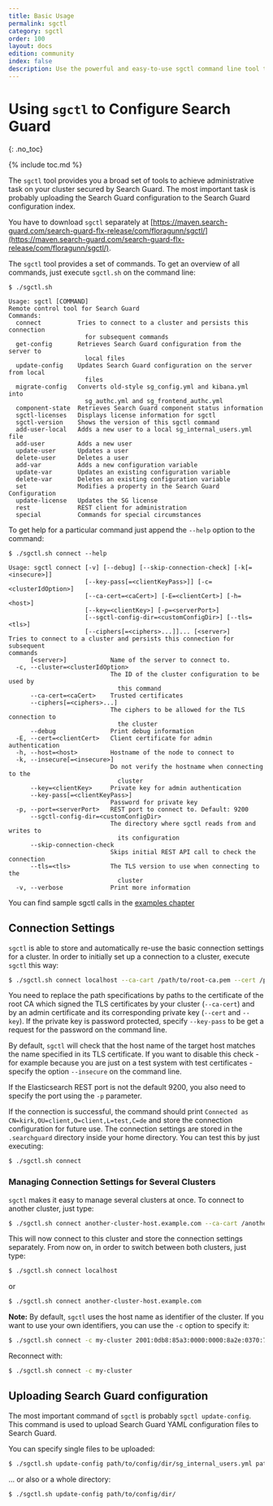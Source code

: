 ```yaml
---
title: Basic Usage
permalink: sgctl
category: sgctl
order: 100
layout: docs
edition: community
index: false
description: Use the powerful and easy-to-use sgctl command line tool to manage and configure  everything in Search Guard.
---
```

<!---
Copyright 2022 floragunn GmbH
-->

# Using `sgctl` to Configure Search Guard
{: .no_toc}

{% include toc.md %}


The `sgctl` tool provides you a broad set of tools to achieve administrative task on your cluster secured by Search Guard. The most important task is probably uploading the Search Guard configuration to the Search Guard configuration index. 

You have to download `sgctl` separately at [https://maven.search-guard.com/search-guard-flx-release/com/floragunn/sgctl/](https://maven.search-guard.com/search-guard-flx-release/com/floragunn/sgctl/).

The `sgctl` tool provides a set of commands. To get an overview of all commands, just execute `sgctl.sh` on the command line:

```
$ ./sgctl.sh

Usage: sgctl [COMMAND]
Remote control tool for Search Guard
Commands:
  connect          Tries to connect to a cluster and persists this connection
                     for subsequent commands
  get-config       Retrieves Search Guard configuration from the server to
                     local files
  update-config    Updates Search Guard configuration on the server from local
                     files
  migrate-config   Converts old-style sg_config.yml and kibana.yml into
                     sg_authc.yml and sg_frontend_authc.yml
  component-state  Retrieves Search Guard component status information
  sgctl-licenses   Displays license information for sgctl
  sgctl-version    Shows the version of this sgctl command
  add-user-local   Adds a new user to a local sg_internal_users.yml file
  add-user         Adds a new user
  update-user      Updates a user
  delete-user      Deletes a user
  add-var          Adds a new configuration variable
  update-var       Updates an existing configuration variable
  delete-var       Deletes an existing configuration variable
  set              Modifies a property in the Search Guard Configuration
  update-license   Updates the SG license
  rest             REST client for administration
  special          Commands for special circumstances
```

To get help for a particular command just append the `--help` option to the command:

```
$ ./sgctl.sh connect --help

Usage: sgctl connect [-v] [--debug] [--skip-connection-check] [-k[=<insecure>]]
                     [--key-pass[=<clientKeyPass>]] [-c=<clusterIdOption>]
                     [--ca-cert=<caCert>] [-E=<clientCert>] [-h=<host>]
                     [--key=<clientKey>] [-p=<serverPort>]
                     [--sgctl-config-dir=<customConfigDir>] [--tls=<tls>]
                     [--ciphers[=<ciphers>...]]... [<server>]
Tries to connect to a cluster and persists this connection for subsequent
commands
      [<server>]            Name of the server to connect to.
  -c, --cluster=<clusterIdOption>
                            The ID of the cluster configuration to be used by
                              this command
      --ca-cert=<caCert>    Trusted certificates
      --ciphers[=<ciphers>...]
                            The ciphers to be allowed for the TLS connection to
                              the cluster
      --debug               Print debug information
  -E, --cert=<clientCert>   Client certificate for admin authentication
  -h, --host=<host>         Hostname of the node to connect to
  -k, --insecure[=<insecure>]
                            Do not verify the hostname when connecting to the
                              cluster
      --key=<clientKey>     Private key for admin authentication
      --key-pass[=<clientKeyPass>]
                            Password for private key
  -p, --port=<serverPort>   REST port to connect to. Default: 9200
      --sgctl-config-dir=<customConfigDir>
                            The directory where sgctl reads from and writes to
                              its configuration
      --skip-connection-check
                            Skips initial REST API call to check the connection
      --tls=<tls>           The TLS version to use when connecting to the
                              cluster
  -v, --verbose             Print more information
```



You can find sample sgctl calls in the [examples chapter](sgctl-examples)


## Connection Settings

`sgctl` is able to store and automatically re-use the basic connection settings for a cluster. In order to initially set up a connection to a cluster, execute `sgctl` this way:

```bash
$ ./sgctl.sh connect localhost --ca-cart /path/to/root-ca.pem --cert /path/to/admin-cert.pem --key /path/to/admin-cert-private-key.pem
```

You need to replace the path specifications by paths to the certificate of the root CA which signed the TLS certificates by your cluster (`--ca-cert`)  and by an admin 
certificate and its corresponding private key (`--cert` and `--key`). If the private key is password protected, specify `--key-pass` to be get a request for the password on the command line.

By default, `sgctl` will check that the host name of the target host matches the name specified in its TLS certificate. If you want to disable this check - for example because you are just on a test system with test certificates - specify the option `--insecure` on the command line.

If the Elasticsearch REST port is not the default 9200, you also need to specify the port using the `-p` parameter.

If the connection is successful, the command should print `Connected as CN=kirk,OU=client,O=client,L=test,C=de` and store the connection configuration for future
use. The connection settings are stored in the `.searchguard` directory inside your home directory. You can test this by just executing:

```bash
$ ./sgctl.sh connect
```

### Managing Connection Settings for Several Clusters

`sgctl` makes it easy to manage several clusters at once. To connect to another cluster, just type:

```bash
$ ./sgctl.sh connect another-cluster-host.example.com --ca-cart /another/path/to/root-ca.pem --cert /another/path/to/admin-cert.pem --key /another/path/to/admin-cert-private-key.pem
```

This will now connect to this cluster and store the connection settings separately. From now on, in order to switch between both clusters, just type:


```bash
$ ./sgctl.sh connect localhost
```

or


```bash
$ ./sgctl.sh connect another-cluster-host.example.com
```

**Note:** By default, `sgctl` uses the host name as identifier of the cluster. If you want to use your own identifiers, you can use the `-c` option to specify it:

```bash
$ ./sgctl.sh connect -c my-cluster 2001:0db8:85a3:0000:0000:8a2e:0370:7334 --ca-cart /another/path/to/root-ca.pem --cert /another/path/to/admin-cert.pem --key /another/path/to/admin-cert-private-key.pem
```

Reconnect with:

```bash
$ ./sgctl.sh connect -c my-cluster
```

## Uploading Search Guard configuration

The most important command of `sgctl` is probably `sgctl update-config`. This command is used to upload Search Guard YAML configuration files to Search Guard. 

You can specify single files to be uploaded:

```bash
$ ./sgctl.sh update-config path/to/config/dir/sg_internal_users.yml path/to/config/dir/sg_roles.yml
```

... or also or a whole directory:

```bash
$ ./sgctl.sh update-config path/to/config/dir/
```
<!--
Modifying Search Guard configuration on the fly

Sometimes you need to modify only a single attribute of the Search Guard configuration. If you want to do so without editing files, you can use the `sgctl set` command.

A sample command looks like this:

```
$ ./sgctl.sh set 
```

--->